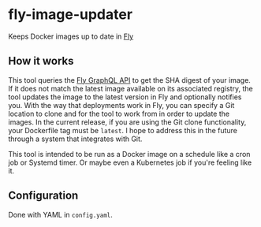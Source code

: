 # fly-image-updater
Keeps Docker images up to date in [Fly](https://fly.io)

## How it works
This tool queries the [Fly GraphQL API](https://api.fly.io/graphql) to get the  SHA digest of your image.
If it does not match the latest image available on its associated registry,
the tool updates the image to the latest version in Fly and
optionally notifies you. With the way that deployments work in Fly,
you can specify a Git location to clone and for the tool to work
from in order to update the images. In the current release, if you
are using the Git clone functionality, your Dockerfile tag must
be `latest`. I hope to address this in the future through a system
that integrates with Git.

This tool is intended to be run as a Docker
image on a schedule like a cron job or Systemd
timer. Or maybe even a Kubernetes job if you're 
feeling like it.

## Configuration
Done with YAML in `config.yaml`.
